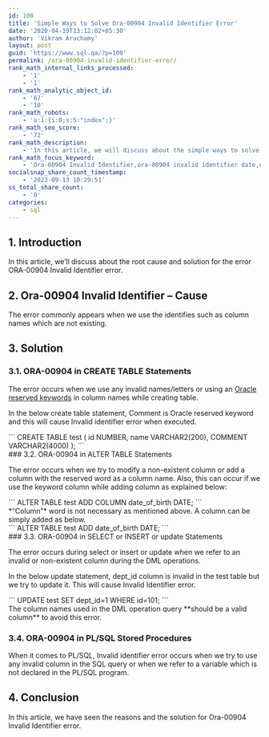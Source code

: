 ```yaml
---
id: 100
title: 'Simple Ways to Solve Ora-00904 Invalid Identifier Error'
date: '2020-04-19T13:12:02+05:30'
author: 'Vikram Aruchamy'
layout: post
guid: 'https://www.sql.qa/?p=100'
permalink: /ora-00904-invalid-identifier-error/
rank_math_internal_links_processed:
    - '1'
    - '1'
rank_math_analytic_object_id:
    - '67'
    - '10'
rank_math_robots:
    - 'a:1:{i:0;s:5:"index";}'
rank_math_seo_score:
    - '72'
rank_math_description:
    - 'In this article, we will discuss about the simple ways to solve )RA-00904 invalid identifier error. '
rank_math_focus_keyword:
    - 'Ora-00904 Invalid Identifier,ora-00904 invalid identifier date,ora-00904 invalid identifier create table'
socialsnap_share_count_timestamp:
    - '2023-09-13 10:29:51'
ss_total_share_count:
    - '0'
categories:
    - sql
---
```


## <span class="ez-toc-section" id="1_introduction"></span>1. Introduction<span class="ez-toc-section-end"></span>

In this article, we’ll discuss about the root cause and solution for the error ORA-00904 Invalid Identifier error.

## <span class="ez-toc-section" id="2_ora-00904_invalid_identifier_%e2%80%93_cause"></span>2. Ora-00904 Invalid Identifier – Cause<span class="ez-toc-section-end"></span>

The error commonly appears when we use the identifies such as column names which are not existing.

## <span class="ez-toc-section" id="3_solution"></span>3. Solution<span class="ez-toc-section-end"></span>

### 3.1. ORA-00904 in CREATE TABLE Statements

The error occurs when we use any invalid names/letters or using an [Oracle reserved keywords](https://docs.oracle.com/cd/B10501_01/appdev.920/a42525/apb.htm) in column names while creating table.

In the below create table statement, Comment is Oracle reserved keyword and this will cause Invalid identifier error when executed.

<div class="wp-block-codemirror-blocks-code-block code-block">```
CREATE TABLE test 
  ( 
     id      NUMBER, 
     name    VARCHAR2(200), 
     COMMENT VARCHAR2(4000) 
  ); 
```

</div>### 3.2. ORA-00904 in ALTER TABLE Statements

The error occurs when we try to modify a non-existent column or add a column with the reserved word as a column name. Also, this can occur if we use the keyword column while adding column as explained below:

<div class="wp-block-codemirror-blocks-code-block code-block">```
ALTER TABLE test 
  ADD COLUMN date_of_birth DATE; 
```

</div>*“Column”* word is not necessary as mentioned above. A column can be simply added as below.

<div class="wp-block-codemirror-blocks-code-block code-block">```
ALTER TABLE test 
  ADD date_of_birth DATE; 
```

</div>### 3.3. ORA-00904 in SELECT or INSERT or update Statements

The error occurs during select or insert or update when we refer to an invalid or non-existent column during the DML operations.

In the below update statement, dept\_id column is invalid in the test table but we try to update it. This will cause Invalid Identifier error.

<div class="wp-block-codemirror-blocks-code-block code-block">```
UPDATE test 
SET    dept_id=1 
WHERE  id=101;
```

</div>The column names used in the DML operation query **should be a valid column** to avoid this error.

### 3.4. ORA-00904 in PL/SQL Stored Procedures

When it comes to PL/SQL, Invalid identifier error occurs when we try to use any invalid column in the SQL query or when we refer to a variable which is not declared in the PL/SQL program.

## <span class="ez-toc-section" id="4_conclusion"></span>4. Conclusion<span class="ez-toc-section-end"></span>

In this article, we have seen the reasons and the solution for Ora-00904 Invalid Identifier error.